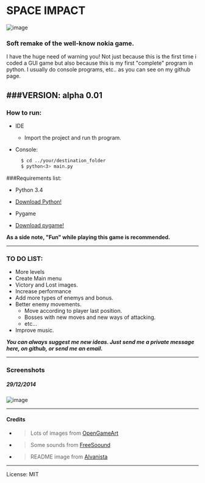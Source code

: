 # SPACE IMPACT
![image](http://media.alvanista.com/uploads/game/24/37640/medium_cover.png)
### Soft remake of the well-know nokia game.

I have the huge need of warning you! Not just because this is the first time i coded a GUI game but also because this is my first "complete" program in python. I usually do console programs, etc.. as you can see on my github page.

###VERSION: alpha 0.01
-----------------------
### How to run:

  * IDE
      * Import the project and run th program.

  * Console:
      ```sh
        $ cd ../your/destination_folder
        $ python<3> main.py
      ```
  
###Requirements list:

*   Python 3.4
  * [Download Python!](https://www.python.org/)

*   Pygame
  * [Download pygame!](http://pygame.org/)

**As a side note, "Fun" while playing this game is recommended.**

-------

### TO DO LIST:

* More levels
* Create Main menu
* Victory and Lost images.
* Increase performance
* Add more types of enemys and bonus.
* Better enemy movements.
  * Move according to player last position. 
  * Bosses with new moves and new ways of attacking.
  * etc...
* Improve music.

***You can always suggest me new ideas. Just send me a private message here, on github, or send me an email.***

-------

### Screenshots
##### 29/12/2014
![image](http://i.imgur.com/hQsllSN.png)


-------

#### Credits
  * > Lots of images from [OpenGameArt](http://opengameart.org/)
  * > Some sounds from [FreeSoound](freesound.org)
  * > README image from [Alvanista](http://alvanista.com/games/android/defesa-espacial-space-impact)

-------


License: MIT
